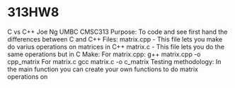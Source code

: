 # 313HW8
C vs C++
Joe Ng UMBC CMSC313
Purpose: 
  To code and see first hand the differences between C and C++
Files: 
  matrix.cpp - This file lets you make do varius operations on matrices in C++
  matrix.c - This file lets you do the same operations but in C
Make:
  For matrix.cpp: g++ matrix.cpp -o cpp_matrix
  For matrix.c gcc matrix.c -o c_matrix
Testing methodology:
  In the main function you can create your own functions to do matrix operations on



  


